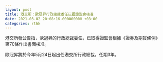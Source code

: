 ```yaml
---
layout: post
title: 港交所：歐冠昇行政總裁委任已獲證監會核准
date: 2021-03-02 20:08:16.000000000 +08:00
categories: rthk
---
```


港交所發公告指，歐冠昇的行政總裁委任，已取得證監會根據《證券及期貨條例》第70條作出書面核准。

歐冠昇將於今年5月24日起出任港交所行政總裁，任期3年。
